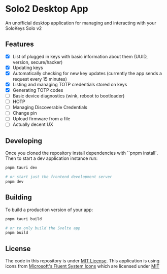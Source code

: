 # Solo2 Desktop App

An unofficial desktop application for managing and interacting with your SoloKeys Solo v2

## Features

- [x] List of plugged in keys with basic information about them (UUID, version, secure/hacker)
- [x] Updating keys
- [x] Automatically checking for new key updates (currently the app sends a request every 15 minutes)
- [x] Listing and managing TOTP credentials stored on keys
- [x] Generating TOTP codes
- [ ] Basic device diagnostics (wink, reboot to bootloader)
- [ ] HOTP
- [ ] Managing Discoverable Credentials
- [ ] Change pin
- [ ] Upload firmware from a file
- [ ] Actually decent UX

## Developing

Once you cloned the repository install dependencies with ``pnpm install`. Then to start a dev application instance run:

```bash
pnpm tauri dev

# or start just the frontend development server
pnpm dev
```

## Building

To build a production version of your app:

```bash
pnpm tauri build

# or to only build the Svelte app
pnpm build
```

## License

The code in this repository is under [MIT License](LICENSE).
This application is using icons from [Microsoft's Fluent System Icons](https://github.com/microsoft/fluentui-system-icons) which are licensed under [MIT](static/licenses/fluentui-icons-license)
